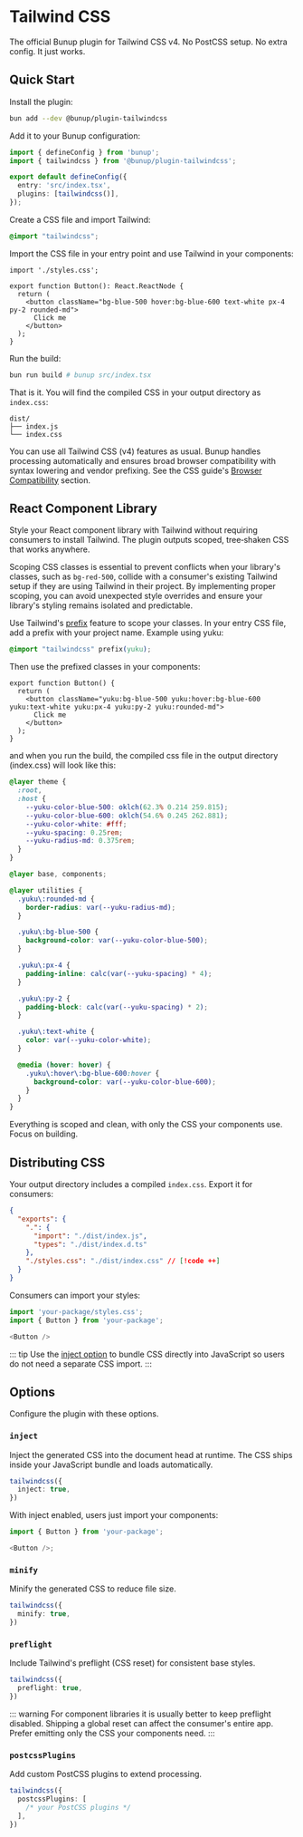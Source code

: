 # Tailwind CSS

The official Bunup plugin for Tailwind CSS v4. No PostCSS setup. No extra config. It just works.

## Quick Start

Install the plugin:

```bash
bun add --dev @bunup/plugin-tailwindcss
```

Add it to your Bunup configuration:

```ts [bunup.config.ts]
import { defineConfig } from 'bunup';
import { tailwindcss } from '@bunup/plugin-tailwindcss';

export default defineConfig({
  entry: 'src/index.tsx',
  plugins: [tailwindcss()],
});
```

Create a CSS file and import Tailwind:

```css [src/styles.css]
@import "tailwindcss";
```

Import the CSS file in your entry point and use Tailwind in your components:

```tsx [src/index.tsx]
import './styles.css';

export function Button(): React.ReactNode {
  return (
    <button className="bg-blue-500 hover:bg-blue-600 text-white px-4 py-2 rounded-md">
      Click me
    </button>
  );
}
```

Run the build:

```sh
bun run build # bunup src/index.tsx
```

That is it. You will find the compiled CSS in your output directory as `index.css`:

```plaintext {3}
dist/
├── index.js
└── index.css
```

You can use all Tailwind CSS (v4) features as usual. Bunup handles processing automatically and ensures broad browser compatibility with syntax lowering and vendor prefixing. See the CSS guide's [Browser Compatibility](/docs/guide/css#browser-compatibility) section.

## React Component Library

Style your React component library with Tailwind without requiring consumers to install Tailwind. The plugin outputs scoped, tree‑shaken CSS that works anywhere.

Scoping CSS classes is essential to prevent conflicts when your library's classes, such as `bg-red-500`, collide with a consumer's existing Tailwind setup if they are using Tailwind in their project. By implementing proper scoping, you can avoid unexpected style overrides and ensure your library's styling remains isolated and predictable.

Use Tailwind's [prefix](https://tailwindcss.com/docs/upgrade-guide#using-a-prefix) feature to scope your classes. In your entry CSS file, add a prefix with your project name. Example using yuku:

```css
@import "tailwindcss" prefix(yuku);
```

Then use the prefixed classes in your components:

```tsx [src/components/button.tsx]
export function Button() {
  return (
    <button className="yuku:bg-blue-500 yuku:hover:bg-blue-600 yuku:text-white yuku:px-4 yuku:py-2 yuku:rounded-md">
      Click me
    </button>
  );
}
```

and when you run the build, the compiled css file in the output directory (index.css) will look like this:

```css [dist/index.css]
@layer theme {
  :root,
  :host {
    --yuku-color-blue-500: oklch(62.3% 0.214 259.815);
    --yuku-color-blue-600: oklch(54.6% 0.245 262.881);
    --yuku-color-white: #fff;
    --yuku-spacing: 0.25rem;
    --yuku-radius-md: 0.375rem;
  }
}

@layer base, components;

@layer utilities {
  .yuku\:rounded-md {
    border-radius: var(--yuku-radius-md);
  }

  .yuku\:bg-blue-500 {
    background-color: var(--yuku-color-blue-500);
  }

  .yuku\:px-4 {
    padding-inline: calc(var(--yuku-spacing) * 4);
  }

  .yuku\:py-2 {
    padding-block: calc(var(--yuku-spacing) * 2);
  }

  .yuku\:text-white {
    color: var(--yuku-color-white);
  }

  @media (hover: hover) {
    .yuku\:hover\:bg-blue-600:hover {
      background-color: var(--yuku-color-blue-600);
    }
  }
}
```

Everything is scoped and clean, with only the CSS your components use. Focus on building.

## Distributing CSS

Your output directory includes a compiled `index.css`. Export it for consumers:

```json
{
  "exports": {
    ".": {
      "import": "./dist/index.js",
      "types": "./dist/index.d.ts"
    },
    "./styles.css": "./dist/index.css" // [!code ++]
  }
}
```

Consumers can import your styles:

```js
import 'your-package/styles.css';
import { Button } from 'your-package';

<Button />
```

::: tip
Use the [inject option](/docs/addons/tailwindcss#inject) to bundle CSS directly into JavaScript so users do not need a separate CSS import.
:::

## Options

Configure the plugin with these options.

### `inject`

Inject the generated CSS into the document head at runtime. The CSS ships inside your JavaScript bundle and loads automatically.

```ts
tailwindcss({
  inject: true,
})
```

With inject enabled, users just import your components:

```js
import { Button } from 'your-package';

<Button />;
```

### `minify`

Minify the generated CSS to reduce file size.

```ts
tailwindcss({
  minify: true,
})
```

### `preflight`

Include Tailwind's preflight (CSS reset) for consistent base styles.

```ts
tailwindcss({
  preflight: true,
})
```

::: warning
For component libraries it is usually better to keep preflight disabled. Shipping a global reset can affect the consumer's entire app. Prefer emitting only the CSS your components need.
:::

### `postcssPlugins`

Add custom PostCSS plugins to extend processing.

```ts
tailwindcss({
  postcssPlugins: [
    /* your PostCSS plugins */
  ],
})
```
